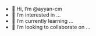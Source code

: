 - 👋 Hi, I’m @ayyan-cm
- 👀 I’m interested in ...
- 🌱 I’m currently learning ...
- 💞️ I’m looking to collaborate on ...


<!---
ayyan-cm/ayyan-cm is a ✨ special ✨ repository because its `README.md` (this file) appears on your GitHub profile.
You can click the Preview link to take a look at your changes.
--->
